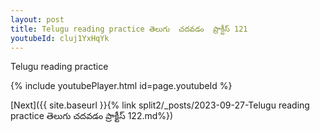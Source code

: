 ```yaml
---
layout: post
title: Telugu reading practice తెలుగు  చదవడం  ప్రాక్టీస్ 121
youtubeId: cluj1YxHqYk
---
```

 
 
Telugu reading practice
 
 
 
 
 


{% include youtubePlayer.html id=page.youtubeId %}
 
[Next]({{ site.baseurl }}{% link  split2/_posts/2023-09-27-Telugu reading practice తెలుగు  చదవడం  ప్రాక్టీస్ 122.md%})
 
